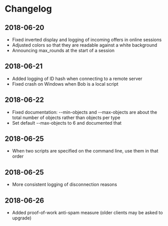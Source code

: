 # Changelog

## 2018-06-20

* Fixed inverted display and logging of incoming offers in online sessions
* Adjusted colors so that they are readable against a white background
* Announcing max_rounds at the start of a session

## 2018-06-21

* Added logging of ID hash when connecting to a remote server
* Fixed crash on Windows when Bob is a local script

## 2018-06-22

* Fixed documentation: --min-objects and --max-objects are about the total number of objects rather than objects per type
* Set default --max-objects to 6 and documented that

## 2018-06-25

* When two scripts are specified on the command line, use them in that order

## 2018-06-25

* More consistent logging of disconnection reasons

## 2018-06-26

* Added proof-of-work anti-spam measure (older clients may be asked to upgrade)
